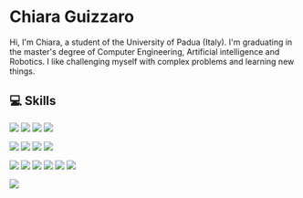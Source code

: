 <!-- <img src="https://github.com/chguizz/chguizz/blob/main/figures/myBanner_low.jpg"> -->

# Chiara Guizzaro

Hi, I'm Chiara, a student of the University of Padua (Italy). I'm graduating in the master's degree of Computer Engineering, Artificial intelligence and Robotics. I like challenging myself with complex problems and learning new things.

## 💻 Skills

![](https://img.shields.io/badge/Code-Python-informational?style=flat&logo=Python&logoColor=white&color=red)
![](https://img.shields.io/badge/Code-IPython-informational?style=flat&logo=Python&logoColor=white&color=red)
![](https://img.shields.io/badge/Code-C++-informational?style=flat&logo=C++&logoColor=white&color=red)
![](https://img.shields.io/badge/Code-Java-informational?style=flat&logo=Java&logoColor=white&color=red)  

![](https://img.shields.io/badge/Database-SQL-informational?style=flat&logo=SQL&logoColor=white&color=9cf)
![](https://img.shields.io/badge/Tool-PostgreSQL-informational?style=flat&logoColor=white&color=9cf)
![](https://img.shields.io/badge/Tool-pgAdmin-informational?style=flat&logoColor=white&color=9cf)
![](https://img.shields.io/badge/Database-Firebase-informational?style=flat&logoColor=white&color=9cf)  

![](https://img.shields.io/badge/AI-numpy-informational?style=flat&logoColor=white&color=success)
![](https://img.shields.io/badge/AI-sklearn-informational?style=flat&logoColor=white&color=success)
![](https://img.shields.io/badge/AI-Keras-informational?style=flat&logoColor=white&color=success)
![](https://img.shields.io/badge/AI-TensorFlow-informational?style=flat&logoColor=white&color=success)
![](https://img.shields.io/badge/AI-matplotlib-informational?style=flat&logoColor=white&color=success)
![](https://img.shields.io/badge/AI-pandas-informational?style=flat&logoColor=white&color=success)

<!-- <img align="center" src="https://github-readme-stats.vercel.app/api/top-langs/?username=chguizz&theme=dracula"/> --> 
<img align="center" src="https://github-readme-stats.vercel.app/api//?username=chguizz&theme=dracula"/>
